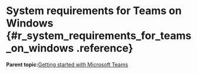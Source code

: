 # System requirements for Teams on Windows {#r_system_requirements_for_teams_on_windows .reference}

**Parent topic:**[Getting started with Microsoft Teams](../Topics/c_getting_started_with_microsoft_teams.md)

